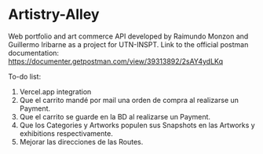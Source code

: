 # Artistry-Alley
Web portfolio and art commerce API developed by Raimundo Monzon and Guillermo Iribarne as a project for UTN-INSPT.
Link to the official postman documentation: https://documenter.getpostman.com/view/39313892/2sAY4ydLKq

To-do list:
1. Vercel.app integration
2. Que el carrito mandé por mail una orden de compra al realizarse un Payment. 
3. Que el carrito se guarde en la BD al realizarse un Payment. 
4. Que los Categories y Artworks populen sus Snapshots en las Artworks y exhibitions respectivamente.
5. Mejorar las direcciones de las Routes.